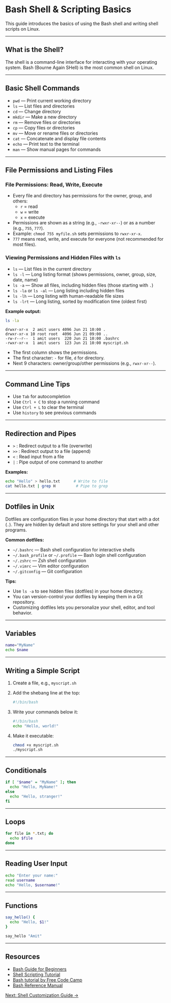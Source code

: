 # Bash Shell & Scripting Basics

This guide introduces the basics of using the Bash shell and writing shell scripts on Linux.

---

## What is the Shell?

The shell is a command-line interface for interacting with your operating system. Bash (Bourne Again SHell) is the most common shell on Linux.

---

## Basic Shell Commands

- `pwd` — Print current working directory
- `ls` — List files and directories
- `cd` — Change directory
- `mkdir` — Make a new directory
- `rm` — Remove files or directories
- `cp` — Copy files or directories
- `mv` — Move or rename files or directories
- `cat` — Concatenate and display file contents
- `echo` — Print text to the terminal
- `man` — Show manual pages for commands

---

## File Permissions and Listing Files

### File Permissions: Read, Write, Execute

- Every file and directory has permissions for the owner, group, and others:
  - `r` = read
  - `w` = write
  - `x` = execute
- Permissions are shown as a string (e.g., `-rwxr-xr--`) or as a number (e.g., `755`, `777`).
- Example: `chmod 755 myfile.sh` sets permissions to `rwxr-xr-x`.
- `777` means read, write, and execute for everyone (not recommended for most files).

### Viewing Permissions and Hidden Files with `ls`

- `ls` — List files in the current directory
- `ls -l` — Long listing format (shows permissions, owner, group, size, date, name)
- `ls -a` — Show all files, including hidden files (those starting with `.`)
- `ls -la` or `ls -al` — Long listing including hidden files
- `ls -lh` — Long listing with human-readable file sizes
- `ls -lrt` — Long listing, sorted by modification time (oldest first)

**Example output:**

```sh
ls -la
```

```text
drwxr-xr-x  2 amit users 4096 Jun 21 10:00 .
drwxr-xr-x 10 root root  4096 Jun 21 09:00 ..
-rw-r--r--  1 amit users  220 Jun 21 10:00 .bashrc
-rwxr-xr-x  1 amit users  123 Jun 21 10:00 myscript.sh
```

- The first column shows the permissions.
- The first character: `-` for file, `d` for directory.
- Next 9 characters: owner/group/other permissions (e.g., `rwxr-xr--`).

---

## Command Line Tips

- Use `Tab` for autocompletion
- Use `Ctrl + C` to stop a running command
- Use `Ctrl + L` to clear the terminal
- Use `history` to see previous commands

---

## Redirection and Pipes

- `>` : Redirect output to a file (overwrite)
- `>>` : Redirect output to a file (append)
- `<` : Read input from a file
- `|` : Pipe output of one command to another

**Examples:**

```sh
echo "Hello" > hello.txt      # Write to file
cat hello.txt | grep H         # Pipe to grep
```

---

## Dotfiles in Unix

Dotfiles are configuration files in your home directory that start with a dot (`.`). They are hidden by default and store settings for your shell and other programs.

**Common dotfiles:**

- `~/.bashrc` — Bash shell configuration for interactive shells
- `~/.bash_profile` or `~/.profile` — Bash login shell configuration
- `~/.zshrc` — Zsh shell configuration
- `~/.vimrc` — Vim editor configuration
- `~/.gitconfig` — Git configuration

**Tips:**

- Use `ls -a` to see hidden files (dotfiles) in your home directory.
- You can version-control your dotfiles by keeping them in a Git repository.
- Customizing dotfiles lets you personalize your shell, editor, and tool behavior.

---

## Variables

```sh
name="MyName"
echo $name
```

---

## Writing a Simple Script

1. Create a file, e.g., `myscript.sh`
2. Add the shebang line at the top:

   ```sh
   #!/bin/bash
   ```

3. Write your commands below it:

   ```sh
   #!/bin/bash
   echo "Hello, world!"
   ```

4. Make it executable:

   ```sh
   chmod +x myscript.sh
   ./myscript.sh
   ```

---

## Conditionals

```sh
if [ "$name" = "MyName" ]; then
  echo "Hello, MyName!"
else
  echo "Hello, stranger!"
fi
```

---

## Loops

```sh
for file in *.txt; do
  echo $file
done
```

---

## Reading User Input

```sh
echo "Enter your name:"
read username
echo "Hello, $username!"
```

---

## Functions

```sh
say_hello() {
  echo "Hello, $1!"
}

say_hello "Amit"
```

---

## Resources

- [Bash Guide for Beginners](https://tldp.org/LDP/Bash-Beginners-Guide/html/)
- [Shell Scripting Tutorial](https://www.shellscript.sh/)
- [Bash tutorial by Free Code Camp](https://www.freecodecamp.org/news/bash-scripting-tutorial-linux-shell-script-and-command-line-for-beginners/)
- [Bash Reference Manual](https://www.gnu.org/software/bash/manual/bash.html)

[Next: Shell Customization Guide →](shell_customization.md)